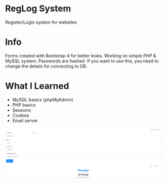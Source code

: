 # RegLog System
 Register/Login system for websites
 
 # Info
 Forms created with Bootstrap 4 for better looks. Working on simple PHP & MySQL system. Passwords are hashed. If you want to use this, you  need to change the details for connecting to DB.
 
 # What I Learned
 - MySQL basics (phpMyAdmin)
 - PHP basics
 - Sessions
 - Cookies
 - Email server
 
![img1](!web1.png)
 <br>
![img2](!web2.png)
